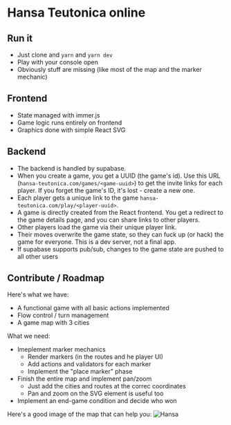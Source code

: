 # Hansa Teutonica online

## Run it

- Just clone and `yarn` and `yarn dev`
- Play with your console open
- Obviously stuff are missing (like most of the map and the marker mechanic)

## Frontend

- State managed with immer.js
- Game logic runs entirely on frontend
- Graphics done with simple React SVG

## Backend

- The backend is handled by supabase.
- When you create a game, you get a UUID (the game's id). Use this URL (`hansa-teutonica.com/games/<game-uuid>`) to get the invite links for each player. If you forget the game's ID, it's lost - create a new one.
- Each player gets a unique link to the game `hansa-teutonica.com/play/<player-uuid>`.
- A game is directly created from the React frontend. You get a redirect to the game details page, and you can share links to other players.
- Other players load the game via their unique player link.
- Their moves overwrite the game state, so they can fuck up (or hack) the game for everyone. This is a dev server, not a final app.
- If supabase supports pub/sub, changes to the game state are pushed to all other users

## Contribute / Roadmap

Here's what we have:

- A functional game with all basic actions implemented
- Flow control / turn management
- A game map with 3 cities

What we need:

- Imeplement marker mechanics
  - Render markers (in the routes and he player UI)
  - Add actions and validators for each marker
  - Implement the "place marker" phase
- Finish the entire map and implement pan/zoom
  - Just add the cities and routes at the correc coordinates
  - Pan and zoom on the SVG element is useful too
- Implement an end-game condition and decide who won

Here's a good image of the map that can help you:
![Hansa](https://user-images.githubusercontent.com/240319/178597097-9775a589-22a8-411c-ad8e-3003734e750f.jpeg)



